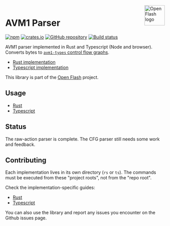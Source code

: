 <a href="https://github.com/open-flash/open-flash">
    <img src="https://raw.githubusercontent.com/open-flash/open-flash/master/logo.png"
    alt="Open Flash logo" title="Open Flash" align="right" width="64" height="64" />
</a>

# AVM1 Parser

[![npm](https://img.shields.io/npm/v/avm1-parser.svg)](https://www.npmjs.com/package/avm1-parser)
[![crates.io](https://img.shields.io/crates/v/avm1-parser.svg)](https://crates.io/crates/avm1-parser)
[![GitHub repository](https://img.shields.io/badge/Github-open--flash%2Favm1--parser-blue.svg)](https://github.com/open-flash/avm1-parser)
[![Build status](https://img.shields.io/travis/com/open-flash/avm1-parser/master.svg)](https://travis-ci.com/open-flash/avm1-parser)

AVM1 parser implemented in Rust and Typescript (Node and browser).
Converts bytes to [`avm1-types` control flow graphs][avm1-types].

- [Rust implementation](./rs/README.md)
- [Typescript implementation](./ts/README.md)

This library is part of the [Open Flash][ofl] project.

## Usage

- [Rust](./rs/README.md#usage)
- [Typescript](./ts/README.md#usage)

## Status

The raw-action parser is complete.
The CFG parser still needs some work and feedback.

## Contributing

Each implementation lives in its own directory (`rs` or `ts`). The commands
must be executed from these "project roots", not from the "repo root".

Check the implementation-specific guides:

- [Rust](./rs/README.md#contributing)
- [Typescript](./ts/README.md#contributing)

You can also use the library and report any issues you encounter on the Github
issues page.

[ofl]: https://github.com/open-flash/open-flash
[avm1-types]: https://github.com/open-flash/avm1-types

